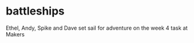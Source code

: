 battleships
===========

Ethel, Andy, Spike and Dave set sail for adventure on the week 4 task at Makers
